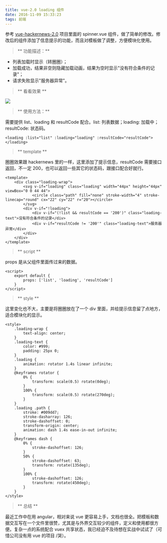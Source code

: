 ```yaml
---
title: vue-2.0 loading 组件
date: 2016-11-09 15:33:23
tags: 前端
---
```


参考 [vue-hackernews-2.0](https://github.com/vuejs/vue-hackernews-2.0) 项目里面的 spinner.vue 组件，做了简单的修改。修改后的组件添加了信息提示的功能，而且对模板做了调整，方便模块化使用。

> ** 功能描述：**

- 列表加载时显示（转圈圈）；
- 加载成功，结果非空则隐藏加载动画，结果为空时显示"没有符合条件的记录"；
- 请求失败显示"服务器异常"。

<!-- more -->

> ** 看看效果 **

![](http://ocz1xi4bl.bkt.clouddn.com/531738d44b48d3a8.gif)

> ** 使用方法：**

需要提供 list、loading 和 resultCode 配合。list: 列表数据；loading: 加载中；resultCode: 状态码。

```
<loading :list="list" :loading="loading" :resultCode="resultCode"></loading>
```

> ** template **

圈圈效果跟 hackernews 里的一样，这里添加了提示信息，resultCode 需要接口返回，不一定 200，也可以返回一些其它的状态码，跟接口配合好就行。

```
<template>
    <div class="loading-wrap">
        <svg v-if="loading" class="loading" width="44px" height="44px" viewBox="0 0 44 44">
            <circle class="path" fill="none" stroke-width="4" stroke-linecap="round" cx="22" cy="22" r="20"></circle>
        </svg>
        <div v-if="!loading">
            <div v-if="(!list && resultCode == '200')" class="loading-text">没有符合条件的记录</div>
            <div v-if="resultCode != '200'" class="loading-text">服务器异常</div>
        </div>
    </div>
</template>
```

> ** script **

props 是从父组件里面传过来的数据。

```
<script>
    export default {
        props: ['list', 'loading', 'resultCode']
    }
</script>
```

> ** style **

这里变化也不大，主要是将圈圈放在了一个 div 里面，并给提示信息留了点地方，适合模块化的显示。

```
<style>
	.loading-wrap {
	    text-align: center;
	}
	.loading-text {
	    color: #999;
	    padding: 25px 0;
	}
	.loading {
	    animation: rotator 1.4s linear infinite;
	}
	@keyframes rotator {
	    0% {
	        transform: scale(0.5) rotate(0deg);
	    }
	    100% {
	        transform: scale(0.5) rotate(270deg);
	    }
	}
	.loading .path {
	    stroke: #009dd7;
	    stroke-dasharray: 126;
	    stroke-dashoffset: 0;
	    transform-origin: center;
	    animation: dash 1.4s ease-in-out infinite;
	}
	@keyframes dash {
	    0% {
	        stroke-dashoffset: 126;
	    }
	    50% {
	        stroke-dashoffset: 63;
	        transform: rotate(135deg);
	    }
	    100% {
	        stroke-dashoffset: 126;
	        transform: rotate(450deg);
	    }
	}
</style>
```

> ** 总结 **

最近工作中在用 angular，相对来说 vue 更容易上手，文档也很全。把模板和数据交互写在一个文件里很赞，尤其是与外界交互较少的组件，定义和使用都很方便。复杂一点的系统配合 vuex 共享状态，我已经迫不及待想在实战中试试了（可惜公司没有用 vue 的项目 /哭）。